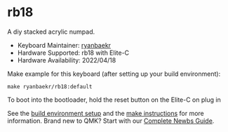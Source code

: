 # rb18

A diy stacked acrylic numpad.

* Keyboard Maintainer: [ryanbaekr](https://github.com/ryanbaekr)
* Hardware Supported: rb18 with Elite-C
* Hardware Availability: 2022/04/18

Make example for this keyboard (after setting up your build environment):

    make ryanbaekr/rb18:default

To boot into the bootloader, hold the reset button on the Elite-C on plug in

See the [build environment setup](https://docs.qmk.fm/#/getting_started_build_tools) and the [make instructions](https://docs.qmk.fm/#/getting_started_make_guide) for more information. Brand new to QMK? Start with our [Complete Newbs Guide](https://docs.qmk.fm/#/newbs).
